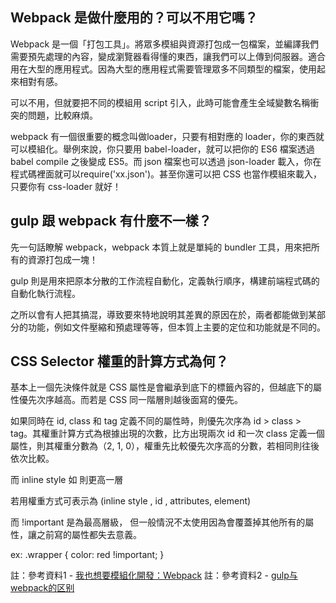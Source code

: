 ## Webpack 是做什麼用的？可以不用它嗎？

Webpack 是一個「打包工具」。將眾多模組與資源打包成一包檔案，並編譯我們需要預先處理的內容，變成瀏覽器看得懂的東西，讓我們可以上傳到伺服器。適合用在大型的應用程式。因為大型的應用程式需要管理眾多不同類型的檔案，使用起來相對有感。

可以不用，但就要把不同的模組用 script 引入，此時可能會產生全域變數名稱衝突的問題，比較麻煩。

webpack 有一個很重要的概念叫做loader，只要有相對應的 loader，你的東西就可以模組化。舉例來說，你只要用 babel-loader，就可以把你的 ES6 檔案透過 babel compile 之後變成 ES5。而 json 檔案也可以透過 json-loader 載入，你在程式碼裡面就可以require('xx.json')。甚至你還可以把 CSS 也當作模組來載入，只要你有 css-loader 就好！



## gulp 跟 webpack 有什麼不一樣？


先一句話瞭解 webpack，webpack 本質上就是單純的 bundler 工具，用來把所有的資源打包成一塊！

gulp 則是用來把原本分散的工作流程自動化，定義執行順序，構建前端程式碼的自動化執行流程。

之所以會有人把其搞混，導致要來特地說明其差異的原因在於，兩者都能做到某部分的功能，例如文件壓縮和預處理等等，但本質上主要的定位和功能就是不同的。

## CSS Selector 權重的計算方式為何？

基本上一個先決條件就是 CSS 屬性是會繼承到底下的標籤內容的，但越底下的屬性優先次序越高。而若是 CSS 同一階層則越後面寫的優先。

如果同時在 id, class 和 tag 定義不同的屬性時，則優先次序為 id > class > tag。其權重計算方式為根據出現的次數，比方出現兩次 id 和一次 class 定義一個屬性，則其權重分數為（2, 1, 0），權重先比較優先次序高的分數，若相同則往後依次比較。

而 inline style 如  <!-- <div id="pickme" class="item" style="color: red;"> --> 則更高一層

若用權重方式可表示為 (inline style , id , attributes, element)

而 !important 是為最高層級， 但一般情況不太使用因為會覆蓋掉其他所有的屬性，讓之前寫的屬性都失去意義。

ex:  .wrapper { color: red !important; }



註：參考資料1 - [我也想要模組化開發：Webpack](https://ithelp.ithome.com.tw/articles/10188007)
註：參考資料2 - [gulp与webpack的区别](https://www.cnblogs.com/lovesong/p/6413546.html)
